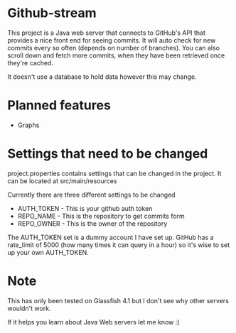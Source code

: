 Github-stream
============

This project is a Java web server that connects to GitHub's API that provides a nice front end for seeing commits. It will auto check for new commits every so often (depends on number of branches). You can also scroll down and fetch more commits, when they have been retrieved once they're cached.

It doesn't use a database to hold data however this may change.



Planned features
===============
* Graphs



Settings that need to be changed
===========

project.properties contains settings that can be changed in the project. It can be located at src/main/resources


Currently there are three different settings to be changed
* AUTH_TOKEN  - This is your github auth token
* REPO_NAME   - This is the repository to get commits form
* REPO_OWNER  - This is the owner of the repository 

The AUTH_TOKEN set is a dummy account I have set up. GitHub has a rate_limit of 5000 (how many times it can query in a hour) so it's wise to set up your own AUTH_TOKEN.




Note
=========
This has only been tested on Glassfish 4.1 but I don't see why other servers wouldn't work.

If it helps you learn about Java Web servers let me know :)

